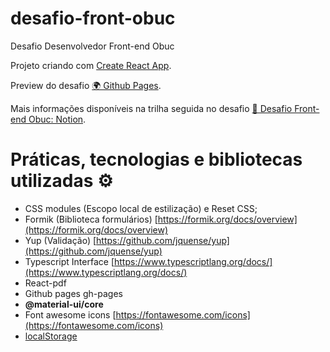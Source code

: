 # desafio-front-obuc

Desafio Desenvolvedor Front-end Obuc

Projeto criando com [Create React App](https://github.com/facebook/create-react-app).

Preview do desafio [🌍 Github Pages](https://vsmedeiros.github.io/desafio-front-obuc/).

Mais informações disponíveis na trilha seguida no desafio [🎯 Desafio Front-end Obuc: Notion](https://woolly-mouse-46b.notion.site/Desafio-Front-end-Obuc-46dd0922fdf545ffb6fd821705f98d87).

# Práticas, tecnologias e bibliotecas utilizadas ⚙

- CSS modules (Escopo local de estilização) e Reset CSS;
- Formik (Biblioteca formulários) [https://formik.org/docs/overview](https://formik.org/docs/overview)
- Yup (Validação) [https://github.com/jquense/yup](https://github.com/jquense/yup)
- Typescript Interface [https://www.typescriptlang.org/docs/](https://www.typescriptlang.org/docs/)
- React-pdf
- Github pages gh-pages
- ****@material-ui/core****
- Font awesome icons [https://fontawesome.com/icons](https://fontawesome.com/icons)
- [localStorage](https://developer.mozilla.org/pt-BR/docs/Web/API/Window/localStorage)
